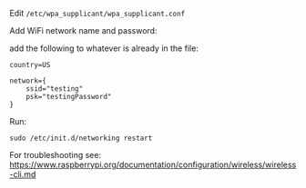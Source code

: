 
Edit `/etc/wpa_supplicant/wpa_supplicant.conf`

Add WiFi network name and password:

add the following to whatever is already in the file:

```
country=US

network={
    ssid="testing"
    psk="testingPassword"
}
```

Run:
```
sudo /etc/init.d/networking restart
```


For troubleshooting see:
https://www.raspberrypi.org/documentation/configuration/wireless/wireless-cli.md
